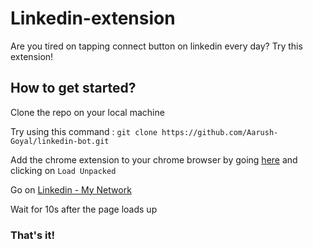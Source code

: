 # Linkedin-extension

Are you tired on tapping connect button on linkedin every day? Try this extension!

## How to get started?

Clone the repo on your local machine

Try using this command : `git clone https://github.com/Aarush-Goyal/linkedin-bot.git`

Add the chrome extension to your chrome browser by going [here](chrome://extensions) and clicking on `Load Unpacked`

Go on [Linkedin - My Network](https://www.linkedin.com/mynetwork/)

Wait for 10s after the page loads up

### That's it!
